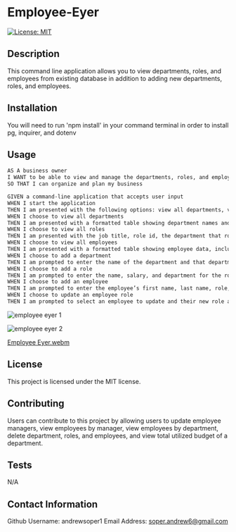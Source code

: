 # Employee-Eyer
 [![License: MIT](https://img.shields.io/badge/License-MIT-yellow.svg)](https://opensource.org/licenses/MIT)

 ## Description
 This command line application allows you to view departments, roles, and employees from existing database in addition to adding new departments, roles, and employees.

 ## Installation
 You will need to run 'npm install' in your command terminal in order to install pg, inquirer, and dotenv

 ## Usage
 ```md
AS A business owner
I WANT to be able to view and manage the departments, roles, and employees in my company
SO THAT I can organize and plan my business
```
 ```md
GIVEN a command-line application that accepts user input
WHEN I start the application
THEN I am presented with the following options: view all departments, view all roles, view all employees, add a department, add a role, add an employee, and update an employee role
WHEN I choose to view all departments
THEN I am presented with a formatted table showing department names and department ids
WHEN I choose to view all roles
THEN I am presented with the job title, role id, the department that role belongs to, and the salary for that role
WHEN I choose to view all employees
THEN I am presented with a formatted table showing employee data, including employee ids, first names, last names, job titles, departments, salaries, and managers that the employees report to
WHEN I choose to add a department
THEN I am prompted to enter the name of the department and that department is added to the database
WHEN I choose to add a role
THEN I am prompted to enter the name, salary, and department for the role and that role is added to the database
WHEN I choose to add an employee
THEN I am prompted to enter the employee’s first name, last name, role, and manager, and that employee is added to the database
WHEN I choose to update an employee role
THEN I am prompted to select an employee to update and their new role and this information is updated in the database 
```
![employee eyer 1](https://github.com/user-attachments/assets/69791bff-f5df-4c39-b9ec-96727414af71)

![employee eyer 2](https://github.com/user-attachments/assets/79eb6eda-944b-4e4d-a48f-7e4892116f53)

[Employee Eyer.webm](https://github.com/user-attachments/assets/31e43adf-1ae2-47da-89ce-e0d5b4b99df7)

## License
This project is licensed under the MIT license. 

## Contributing
Users can contribute to this project by allowing users to update employee managers, view employees by manager, view employees by department, delete department, roles, and employees, and view total utilized budget of a department. 

## Tests
N/A

## Contact Information
Github Username: andrewsoper1
Email Address: soper.andrew6@gmail.com
